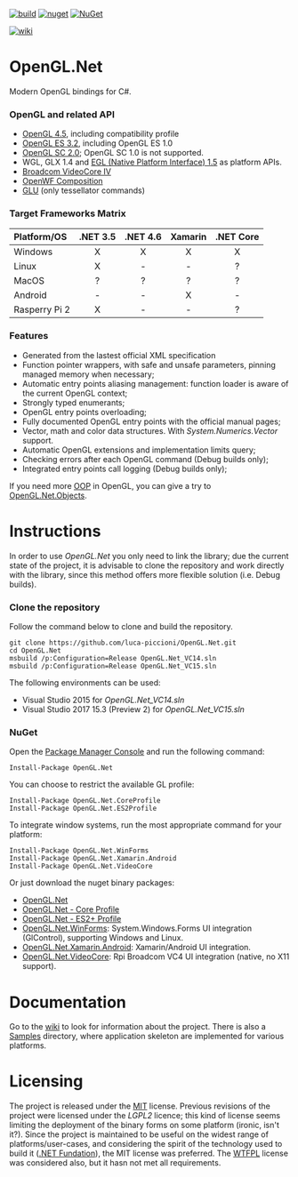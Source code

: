 [![build](https://ci.appveyor.com/api/projects/status/0xf5kf47uj3q586j?svg=true)](https://ci.appveyor.com/project/luca-piccioni/opengl-net)
[![nuget](https://img.shields.io/nuget/v/OpenGL.Net.svg?colorB=22CC22)](https://www.nuget.org/packages/OpenGL.Net/)
[![NuGet](https://img.shields.io/nuget/dt/OpenGL.Net.svg?colorB=22CC22&label=nuget%20downloads)](https://www.nuget.org/packages/OpenGL.Net/)

[![wiki](https://img.shields.io/badge/browse-the%20wiki-brown.svg)](https://github.com/luca-piccioni/OpenGL.Net/wiki)

# OpenGL.Net
Modern OpenGL bindings for C#.

### OpenGL and related API
- [OpenGL 4.5](https://www.opengl.org/registry/), including compatibility profile
- [OpenGL ES 3.2](https://www.khronos.org/registry/gles/), including OpenGL ES 1.0
- [OpenGL SC 2.0](https://www.khronos.org/openglsc/); OpenGL SC 1.0 is not supported.
- WGL, GLX 1.4 and [EGL (Native Platform Interface) 1.5](https://www.khronos.org/registry/egl/) as platform APIs.
- [Broadcom VideoCore IV](http://elinux.org/Raspberry_Pi_VideoCore_APIs)
- [OpenWF Composition](https://www.khronos.org/openwf/)
- [GLU](https://www.opengl.org/resources/libraries/) (only tessellator commands)

### Target Frameworks Matrix

| Platform/OS  | .NET 3.5 | .NET 4.6 | Xamarin | .NET Core |
| :----------------------- | :-: | :-: | :-: | :-: |
| Windows | X  | X | X | X |
| Linux   | X | - | - | ? |
| MacOS   | ? | ? | ? | ? |
| Android | - | - | X | - |
| Rasperry Pi 2| X | - | - | ? |

### Features
- Generated from the lastest official XML specification
- Function pointer wrappers, with safe and unsafe parameters, pinning managed memory when necessary;
- Automatic entry points aliasing management: function loader is aware of the current OpenGL context;
- Strongly typed enumerants;
- OpenGL entry points overloading;
- Fully documented OpenGL entry points with the official manual pages;
- Vector, math and color data structures. With _System.Numerics.Vector_ support.
- Automatic OpenGL extensions and implementation limits query;
- Checking errors after each OpenGL command (Debug builds only);
- Integrated entry points call logging (Debug builds only);

If you need more [OOP](https://en.wikipedia.org/wiki/Object-oriented_programming) in OpenGL, you can give a try to [OpenGL.Net.Objects](https://github.com/luca-piccioni/OpenGL.Net.Objects).

# Instructions

In order to use _OpenGL.Net_ you only need to link the library; due the current state of the project, it is advisable to clone the repository and work directly with the library, since this method offers more flexible solution (i.e. Debug builds).

### Clone the repository

Follow the command below to clone and build the repository.

    git clone https://github.com/luca-piccioni/OpenGL.Net.git
    cd OpenGL.Net
    msbuild /p:Configuration=Release OpenGL.Net_VC14.sln
    msbuild /p:Configuration=Release OpenGL.Net_VC15.sln

The following environments can be used:
- Visual Studio 2015 for _OpenGL.Net_VC14.sln_
- Visual Studio 2017 15.3 (Preview 2) for _OpenGL.Net_VC15.sln_

### NuGet

Open the [Package Manager Console](https://docs.nuget.org/consume/package-manager-console) and run the following command:

    Install-Package OpenGL.Net
    
You can choose to restrict the available GL profile:

    Install-Package OpenGL.Net.CoreProfile
    Install-Package OpenGL.Net.ES2Profile
    
To integrate window systems, run the most appropriate command for your platform:

    Install-Package OpenGL.Net.WinForms
    Install-Package OpenGL.Net.Xamarin.Android
    Install-Package OpenGL.Net.VideoCore

Or just download the nuget binary packages:

- [OpenGL.Net](https://www.nuget.org/packages/OpenGL.Net/)
- [OpenGL.Net - Core Profile](https://www.nuget.org/packages/OpenGL.Net.CoreProfile/)
- [OpenGL.Net - ES2+ Profile](https://www.nuget.org/packages/OpenGL.Net.ES2Profile/)
- [OpenGL.Net.WinForms](https://www.nuget.org/packages/OpenGL.Net.WinForms/): System.Windows.Forms UI integration (GlControl), supporting Windows and Linux.
- [OpenGL.Net.Xamarin.Android](https://www.nuget.org/packages/OpenGL.Net.Xamarin.Android/): Xamarin/Android UI integration.
- [OpenGL.Net.VideoCore](https://www.nuget.org/packages/OpenGL.Net.VideoCore/): Rpi Broadcom VC4 UI integration (native, no X11 support).

# Documentation

Go to the [wiki](https://github.com/luca-piccioni/OpenGL.Net/wiki) to look for information about the project. There is also a [Samples](https://github.com/luca-piccioni/OpenGL.Net/tree/master/Samples) directory, where application skeleton are implemented for various platforms.

# Licensing

The project is released under the [MIT](https://opensource.org/licenses/MIT) license. Previous revisions of the project were licensed under the _LGPL2_ licence; this kind of license seems limiting the deployment of the binary forms on some platform (ironic, isn't it?). Since the project is maintained to be useful on the widest range of platforms/user-cases, and considering the spirit of the technology used to build it ([.NET Fundation](https://dotnetfoundation.org/)), the MIT license was preferred. The [WTFPL](http://www.wtfpl.net/about/) license was considered also, but it hasn not met all requirements.
